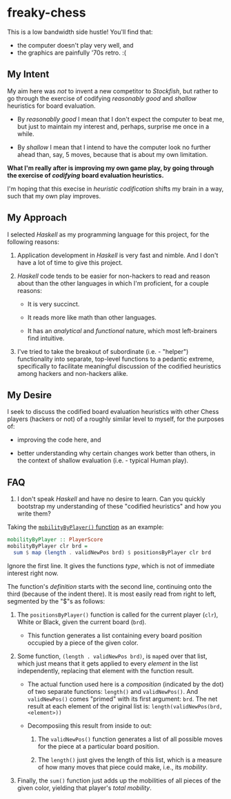 # freaky-chess

This is a low bandwidth side hustle!
You'll find that:

- the computer doesn't play very well, and
- the graphics are painfully '70s retro. :(

## My Intent

My aim here was _not_ to invent a new competitor to _Stockfish_, but rather to go through the exercise of codifying _reasonably good_ and _shallow_ heuristics for board evaluation.

- By _reasonablly good_ I mean that I don't expect the computer to beat me, but just to maintain my interest and, perhaps, surprise me once in a while.

- By _shallow_ I mean that I intend to have the computer look no further ahead than, say, 5 moves, because that is about my own limitation.

**What I'm really after is improving my own game play, by going through the exercise of _codifying_ board evaluation heuristics.**

I'm hoping that this execise in _heuristic codification_ shifts my brain in a way, such that my own play improves.

## My Approach

I selected _Haskell_ as my programming language for this project, for the following reasons:

1. Application development in _Haskell_ is very fast and nimble.
And I don't have a lot of time to give this project.

1. _Haskell_ code tends to be easier for non-hackers to read and reason about than the other languages in which I'm proficient, for a couple reasons:

    - It is very succinct.
    
    - It reads more like math than other languages.

    - It has an _analytical_ and _functional_ nature, which most left-brainers find intuitive.
    
1. I've tried to take the breakout of subordinate (i.e. - "helper") functionality into separate, top-level functions to a pedantic extreme, specifically to facilitate meaningful discussion of the codified heuristics among hackers and non-hackers alike.

## My Desire

I seek to discuss the codified board evaluation heuristics with other Chess players (hackers or not) of a roughly similar level to myself, for the purposes of:

- improving the code here, and

- better understanding why certain changes work better than others, in the context of shallow evaluation (i.e. - typical Human play).

## FAQ

1. I don't speak _Haskell_ and have no desire to learn.
Can you quickly bootstrap my understanding of these "codified heuristics" and how you write them?

Taking the [`mobilityByPlayer()` function](https://github.com/capn-freako/freaky-chess/blob/c80e1680827723484066317f92b18908ab123cf9/src/Chess/Play.hs#L67-L69) as an example:

```haskell
mobilityByPlayer :: PlayerScore
mobilityByPlayer clr brd =
  sum $ map (length . validNewPos brd) $ positionsByPlayer clr brd
```

Ignore the first line.
It gives the functions _type_, which is not of immediate interest right now.

The function's _definition_ starts with the second line, continuing onto the third (because of the indent there).
It is most easily read from right to left, segmented by the "$"s as follows:

1. The `positionsByPlayer()` function is called for the current player (`clr`), White or Black, given the current board (`brd`).

    - This function generates a list containing every board position occupied by a piece of the given color.

1. Some function, `(length . validNewPos brd)`, is `map`ed over that list, which just means that it gets applied to every _element_ in the list independently, replacing that element with the function result.

    - The actual function used here is a _composition_ (indicated by the dot) of two separate functions: `length()` and `validNewPos()`.
    And `validNewPos()` comes "primed" with its first argument: `brd`.
    The net result at each element of the original list is: `length(validNewPos(brd, <element>))`
    
    - Decomposiing this result from inside to out:
    
        1. The `validNewPos()` function generates a list of all possible moves for the piece at a particular board position.
        
        1. The `length()` just gives the length of this list, which is a measure of how many moves that piece could make, i.e., its _mobility_.

1. Finally, the `sum()` function just adds up the mobilities of all pieces of the given color, yielding that player's _total mobility_.
